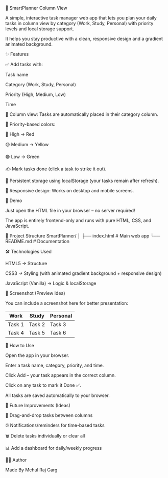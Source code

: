 📒 SmartPlanner Column View

A simple, interactive task manager web app that lets you plan your daily tasks in column view by category (Work, Study, Personal) with priority levels and local storage support.

It helps you stay productive with a clean, responsive design and a gradient animated background.

✨ Features

✅ Add tasks with:

Task name

Category (Work, Study, Personal)

Priority (High, Medium, Low)

Time

📂 Column view: Tasks are automatically placed in their category column.

🎨 Priority-based colors:

🔴 High → Red

🟡 Medium → Yellow

🟢 Low → Green

✍️ Mark tasks done (click a task to strike it out).

💾 Persistent storage using localStorage (your tasks remain after refresh).

📱 Responsive design: Works on desktop and mobile screens.

🚀 Demo

Just open the HTML file in your browser – no server required!

The app is entirely frontend-only and runs with pure HTML, CSS, and JavaScript.

📂 Project Structure
SmartPlanner/
│
├── index.html   # Main web app
└── README.md    # Documentation

🛠️ Technologies Used

HTML5 → Structure

CSS3 → Styling (with animated gradient background + responsive design)

JavaScript (Vanilla) → Logic & localStorage

📸 Screenshot (Preview Idea)

You can include a screenshot here for better presentation:

Work   | Study   | Personal
-------|---------|---------
Task 1 | Task 2  | Task 3
Task 4 | Task 5  | Task 6

📝 How to Use

Open the app in your browser.

Enter a task name, category, priority, and time.

Click Add – your task appears in the correct column.

Click on any task to mark it Done ✅.

All tasks are saved automatically to your browser.

📌 Future Improvements (Ideas)

🔄 Drag-and-drop tasks between columns

⏰ Notifications/reminders for time-based tasks

🗑️ Delete tasks individually or clear all

📊 Add a dashboard for daily/weekly progress

👨‍💻 Author

Made By Mehul Raj Garg
